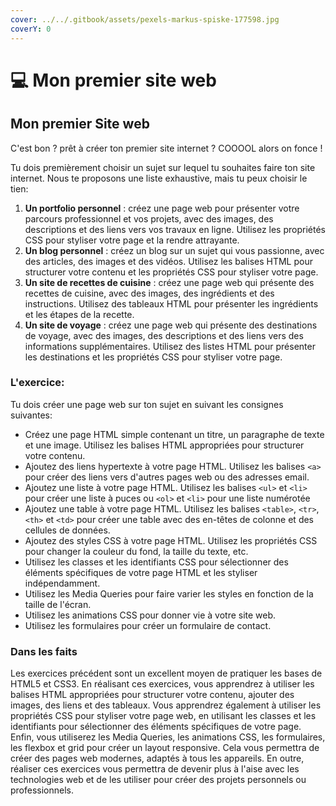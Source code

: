 ```yaml
---
cover: ../../.gitbook/assets/pexels-markus-spiske-177598.jpg
coverY: 0
---
```


# 💻 Mon premier site web

## Mon premier Site web

C'est bon ? prêt à créer ton premier site internet ? COOOOL alors on fonce !

Tu dois premièrement choisir un sujet sur lequel tu souhaites faire ton site internet. Nous te proposons une liste exhaustive, mais tu peux choisir le tien:

1. **Un portfolio personnel** : créez une page web pour présenter votre parcours professionnel et vos projets, avec des images, des descriptions et des liens vers vos travaux en ligne. Utilisez les propriétés CSS pour styliser votre page et la rendre attrayante.
2. **Un blog personnel** : créez un blog sur un sujet qui vous passionne, avec des articles, des images et des vidéos. Utilisez les balises HTML pour structurer votre contenu et les propriétés CSS pour styliser votre page.
3. **Un site de recettes de cuisine** : créez une page web qui présente des recettes de cuisine, avec des images, des ingrédients et des instructions. Utilisez des tableaux HTML pour présenter les ingrédients et les étapes de la recette.
4. **Un site de voyage** : créez une page web qui présente des destinations de voyage, avec des images, des descriptions et des liens vers des informations supplémentaires. Utilisez des listes HTML pour présenter les destinations et les propriétés CSS pour styliser votre page.

### L'exercice:

Tu dois créer une page web sur ton sujet en suivant les consignes suivantes:

* Créez une page HTML simple contenant un titre, un paragraphe de texte et une image. Utilisez les balises HTML appropriées pour structurer votre contenu.
* Ajoutez des liens hypertexte à votre page HTML. Utilisez les balises `<a>` pour créer des liens vers d'autres pages web ou des adresses email.
* Ajoutez une liste à votre page HTML. Utilisez les balises `<ul>` et `<li>` pour créer une liste à puces ou `<ol>` et `<li>` pour une liste numérotée
* Ajoutez une table à votre page HTML. Utilisez les balises `<table>`, `<tr>`, `<th>` et `<td>` pour créer une table avec des en-têtes de colonne et des cellules de données.
* Ajoutez des styles CSS à votre page HTML. Utilisez les propriétés CSS pour changer la couleur du fond, la taille du texte, etc.
* Utilisez les classes et les identifiants CSS pour sélectionner des éléments spécifiques de votre page HTML et les styliser indépendamment.
* Utilisez les Media Queries pour faire varier les styles en fonction de la taille de l'écran.
* Utilisez les animations CSS pour donner vie à votre site web.
* Utilisez les formulaires pour créer un formulaire de contact.

### Dans les faits

Les exercices précédent sont un excellent moyen de pratiquer les bases de HTML5 et CSS3. En réalisant ces exercices, vous apprendrez à utiliser les balises HTML appropriées pour structurer votre contenu, ajouter des images, des liens et des tableaux. Vous apprendrez également à utiliser les propriétés CSS pour styliser votre page web, en utilisant les classes et les identifiants pour sélectionner des éléments spécifiques de votre page. Enfin, vous utiliserez les Media Queries, les animations CSS, les formulaires, les flexbox et grid pour créer un layout responsive. Cela vous permettra de créer des pages web modernes, adaptés à tous les appareils. En outre, réaliser ces exercices vous permettra de devenir plus à l'aise avec les technologies web et de les utiliser pour créer des projets personnels ou professionnels.
